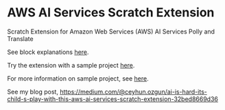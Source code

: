 # AWS AI Services Scratch Extension

Scratch Extension for Amazon Web Services (AWS) AI Services Polly and Translate

See block explanations [here](https://github.com/ceyhunozgun/awsAIScratchExtension/wiki).

Try the extension with a sample project [here](https://scratchx.org/?url=https://ceyhunozgun.github.io/awsAIScratchExtension/englishToSpanish.sbx).

For more information on sample project, see [here](https://github.com/ceyhunozgun/awsAIScratchExtension/wiki/Sample-Project).

See my blog post, https://medium.com/@ceyhun.ozgun/ai-is-hard-its-child-s-play-with-this-aws-ai-services-scratch-extension-32bed8669d36



